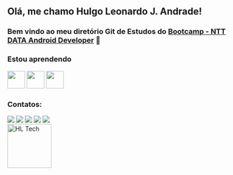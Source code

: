 ## Olá, me chamo Hulgo Leonardo J. Andrade!
### Bem vindo ao meu diretório Git de Estudos do <a href="https://www.dio.me/bootcamp/ntt-data-android-developer" target="_blank">Bootcamp - NTT DATA Android Developer</a> 👋

### Estou aprendendo

<img src="https://cdn.jsdelivr.net/gh/devicons/devicon/icons/android/android-original-wordmark.svg" width="40" height="40"/> <img src="https://cdn.jsdelivr.net/gh/devicons/devicon/icons/kotlin/kotlin-original-wordmark.svg" width="40" height="40"/> <img src="https://cdn.jsdelivr.net/gh/devicons/devicon/icons/git/git-original-wordmark.svg" width="40" height="40"/>


### Contatos:

<div>
<a href="https://www.youtube.com/channel/UCkioUXASruPMG77cp399Q1A" target="_blank"><img src="https://img.shields.io/badge/YouTube-FF0000?style=for-the-badge&logo=youtube&logoColor=white" target="_blank"></a>
<a href="https://instagram.com/hulgoleo" target="_blank"><img src="https://img.shields.io/badge/-Instagram-%23E4405F?style=for-the-badge&logo=instagram&logoColor=white" target="_blank"></a>
<a href="https://www.twitch.tv/zero_skywalker" target="_blank"><img src="https://img.shields.io/badge/Twitch-9146FF?style=for-the-badge&logo=twitch&logoColor=white" target="_blank"></a>
<a href = "mailto:hulgoleo@gmail.com"><img src="https://img.shields.io/badge/Gmail-D14836?style=for-the-badge&logo=gmail&logoColor=white" target="_blank"></a>
<a href="https://www.linkedin.com/in/hulgoleonardo" target="_blank"><img src="https://img.shields.io/badge/-LinkedIn-%230077B5?style=for-the-badge&logo=linkedin&logoColor=white" target="_blank"></a>
<br/>
<a href="https://www.hltech.dev.br" target="_blank"><img src="https://hltech.dev.br/images/logo.png" style="margin-left: auto; margin-right: auto; width: 100px; height: 100px" target="_blank" alt="HL Tech"></a>

</div>